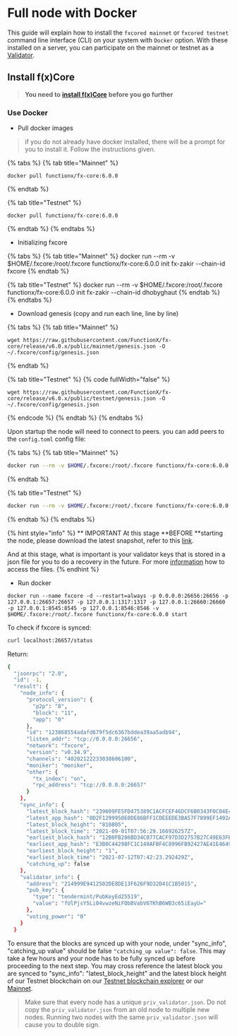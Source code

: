 # Full node with Docker

This guide will explain how to install the `fxcored mainnet` or `fxcored testnet` command line interface (CLI) on your system with `Docker` option. With these installed on a server, you can participate on the mainnet or testnet as a [Validator](../validators/).

## Install f(x)Core

> **You need to** [**install f(x)Core**](../installation.md) **before you go further**

### Use Docker

* Pull docker images

> if you do not already have docker installed, there will be a prompt for you to install it. Follow the instructions given.

{% tabs %}
{% tab title="Mainnet" %}
```
docker pull functionx/fx-core:6.0.0
```
{% endtab %}

{% tab title="Testnet" %}
```
docker pull functionx/fx-core:6.0.0
```
{% endtab %}
{% endtabs %}

* Initializing fxcore

{% tabs %}
{% tab title="Mainnet" %}
docker run --rm -v $HOME/.fxcore:/root/.fxcore functionx/fx-core:6.0.0 init fx-zakir --chain-id fxcore
{% endtab %}

{% tab title="Testnet" %}
docker run --rm -v $HOME/.fxcore:/root/.fxcore functionx/fx-core:6.0.0 init fx-zakir --chain-id dhobyghaut
{% endtab %}
{% endtabs %}

* Download genesis (copy and run each line, line by line)

{% tabs %}
{% tab title="Mainnet" %}
```
wget https://raw.githubusercontent.com/FunctionX/fx-core/release/v6.0.x/public/mainnet/genesis.json -O ~/.fxcore/config/genesis.json
```
{% endtab %}

{% tab title="Testnet" %}
{% code fullWidth="false" %}
```
wget https://raw.githubusercontent.com/FunctionX/fx-core/release/v6.0.x/public/testnet/genesis.json -O ~/.fxcore/config/genesis.json
```
{% endcode %}
{% endtab %}
{% endtabs %}

Upon startup the node will need to connect to peers. you can add peers to the `config.toml` config file:

{% tabs %}
{% tab title="Mainnet" %}
```bash
docker run --rm -v $HOME/.fxcore:/root/.fxcore functionx/fx-core:6.0.0 config config.toml p2p.seeds "c5877d9d243af1a504caf5b7f7a9c915b3ae94ae@fxcore-mainnet-seed-node-1.functionx.io:26656,b289311ece065c813287e3a25835bb6378999aa5@fxcore-mainnet-seed-node-2.functionx.io:26656,96f04dffc25ffcce11e179581d2a3ab6cb5535d5@fxcore-mainnet-node-1.functionx.io:26656,836ded83bac83a4ac8511826fa1ad4ca2238f960@fxcore-mainnet-node-2.functionx.io:26656,7c7a260eeefda37eac896ae423e78cf345a2ef70@fxcore-mainnet-node-3.functionx.io:26656,0fee38117655b6961319950d6beb929fb194217c@fxcore-mainnet-node-4.functionx.io:26656,6e8818051a2ca9b8be67a6f2ba48c33d8c489d5c@fxcore-mainnet-node-5.functionx.io:26656"
```
{% endtab %}

{% tab title="Testnet" %}
```bash
docker run --rm -v $HOME/.fxcore:/root/.fxcore functionx/fx-core:6.0.0 config config.toml p2p.seeds "e922b34e660976a64d6024bde495666752141992@dhobyghaut-seed-node-1.functionx.io:26656,a817685c010402703820be2b5a90d9e07bc5c2d3@dhobyghaut-node-1.functionx.io:26656"
```
{% endtab %}
{% endtabs %}

{% hint style="info" %}
\*\* IMPORTANT At this stage \*\*BEFORE \*\*starting the node, please download the latest snapshot, refer to this [link](use-snapshot.md).

And at this stage, what is important is your validator keys that is stored in a json file for you to do a recovery in the future. For more [information](../validators/validator-recovery.md) how to access the files.
{% endhint %}

* Run docker

```
docker run --name fxcore -d --restart=always -p 0.0.0.0:26656:26656 -p 127.0.0.1:26657:26657 -p 127.0.0.1:1317:1317 -p 127.0.0.1:26660:26660 -p 127.0.0.1:8545:8545 -p 127.0.0.1:8546:8546 -v $HOME/.fxcore:/root/.fxcore functionx/fx-core:6.0.0 start
```

To check if fxcore is synced:

```bash
curl localhost:26657/status
```

Return:

```bash
{
  "jsonrpc": "2.0",
  "id": -1,
  "result": {
    "node_info": {
      "protocol_version": {
        "p2p": "8",
        "block": "11",
        "app": "0"
      },
      "id": "123868554adafd679f5dc6367bddea39aa5adb94",
      "listen_addr": "tcp://0.0.0.0:26656",
      "network": "fxcore",
      "version": "v0.34.9",
      "channels": "40202122233038606100",
      "moniker": "moniker",
      "other": {
        "tx_index": "on",
        "rpc_address": "tcp://0.0.0.0:26657"
      }
    },
    "sync_info": {
      "latest_block_hash": "239609FE5FD475389C1ACFCEF46DCF6B0343F0C04E43A7968677809C2D489F3F",
      "latest_app_hash": "0D2F1299950E0DE86BFF1CDEEEDE3BA57F7899EF1492A6E6809DF3060164046D",
      "latest_block_height": "810805",
      "latest_block_time": "2021-09-01T07:56:29.166926257Z",
      "earliest_block_hash": "12B0FB286BD34C077CACF97D3D2757B27C49E63FB81E6262399FF11A3C3C002E",
      "earliest_app_hash": "E3B0C44298FC1C149AFBF4C8996FB92427AE41E4649B934CA495991B7852B855",
      "earliest_block_height": "1",
      "earliest_block_time": "2021-07-12T07:42:23.292429Z",
      "catching_up": false
    },
    "validator_info": {
      "address": "214999E9412502DE8DE13F626F9D32D41C1B5015",
      "pub_key": {
        "type": "tendermint/PubKeyEd25519",
        "value": "fUlPjsYSLi04vwzeNiFObBVabV6TKhB6WB3c65iEayU="
      },
      "voting_power": "0"
    }
  }
```

To ensure that the blocks are synced up with your node, under "sync\_info", "catching\_up value" should be false `"catching_up value": false`. This may take a few hours and your node has to be fully synced up before proceeding to the next step. You may cross reference the latest block you are synced to "sync\_info": "latest\_block\_height" and the latest block height of our Testnet blockchain on our [Testnet blockchain explorer](https://testnet.pundiscan.io/fxcore/blocks) or our [Mainnet](https://pundiscan.io/fxcore/proposals).

> Make sure that every node has a unique `priv_validator.json`. Do not copy the `priv_validator.json` from an old node to multiple new nodes. Running two nodes with the same `priv_validator.json` will cause you to double sign.
